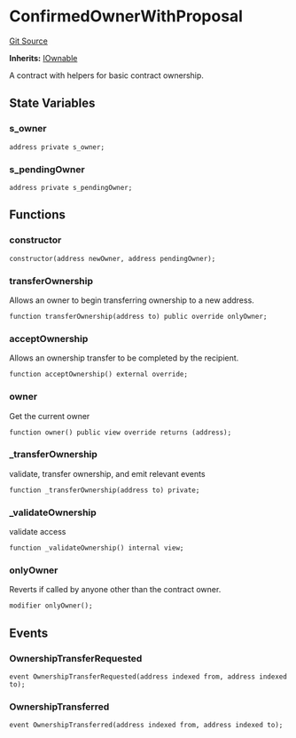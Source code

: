 # ConfirmedOwnerWithProposal
[Git Source](https://github.com//Team3dVidyaGames/Contracts/blob/979b23aadc6ba57e24bde02cea0a160d5543b450/src/contracts/flattened/flattened_ChainlinkConsumer.sol)

**Inherits:**
[IOwnable](/src/contracts/flattened/flattened_ChainlinkConsumer.sol/interface.IOwnable.md)

A contract with helpers for basic contract ownership.


## State Variables
### s_owner

```solidity
address private s_owner;
```


### s_pendingOwner

```solidity
address private s_pendingOwner;
```


## Functions
### constructor


```solidity
constructor(address newOwner, address pendingOwner);
```

### transferOwnership

Allows an owner to begin transferring ownership to a new address.


```solidity
function transferOwnership(address to) public override onlyOwner;
```

### acceptOwnership

Allows an ownership transfer to be completed by the recipient.


```solidity
function acceptOwnership() external override;
```

### owner

Get the current owner


```solidity
function owner() public view override returns (address);
```

### _transferOwnership

validate, transfer ownership, and emit relevant events


```solidity
function _transferOwnership(address to) private;
```

### _validateOwnership

validate access


```solidity
function _validateOwnership() internal view;
```

### onlyOwner

Reverts if called by anyone other than the contract owner.


```solidity
modifier onlyOwner();
```

## Events
### OwnershipTransferRequested

```solidity
event OwnershipTransferRequested(address indexed from, address indexed to);
```

### OwnershipTransferred

```solidity
event OwnershipTransferred(address indexed from, address indexed to);
```

